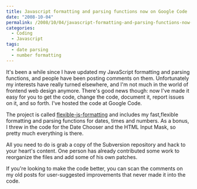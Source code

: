 ```yaml
---
title: Javascript formatting and parsing functions now on Google Code
date: "2008-10-04"
permalink: /2008/10/04/javascript-formatting-and-parsing-functions-now-on-google-code/
categories:
  - Coding
  - Javascript
tags:
  - date parsing
  - number formatting
---
```

It's been a while since I have updated my JavaScript formatting and parsing functions, and people have been posting comments on them. Unfortunately my interests have really turned elsewhere, and I'm not much in the world of frontend web design anymore. There's good news though: now I've made it easy for you to get the code, change the code, document it, report issues on it, and so forth. I've hosted the code at Google Code.

The project is called [flexible-js-formatting][1] and includes my fast,flexible formatting and parsing functions for dates, times and numbers. As a bonus, I threw in the code for the Date Chooser and the HTML Input Mask, so pretty much everything is there.

All you need to do is grab a copy of the Subversion repository and hack to your heart's content. One person has already contributed some work to reorganize the files and add some of his own patches.

If you're looking to make the code better, you can scan the comments on my old posts for user-suggested improvements that never made it into the code.

 [1]: http://code.google.com/p/flexible-js-formatting/
